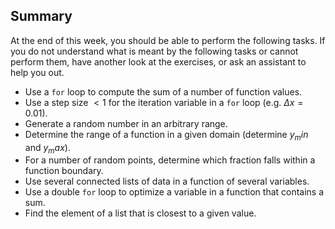 ## Summary

At the end of this week, you should be able to perform the following tasks. If you do not understand what is meant by the following tasks or cannot perform them, have another look at the exercises, or ask an assistant to help you out.

* Use a `for` loop to compute the sum of a number of function values.
* Use a step size $<1$ for the iteration variable in a `for` loop (e.g. $\Delta x=0.01$).
* Generate a random number in an arbitrary range.
* Determine the range of a function in a given domain (determine $y_min$ and $y_max$).
* For a number of random points, determine which fraction falls within a function boundary.
* Use several connected lists of data in a function of several variables.
* Use a double `for` loop to optimize a variable in a function that contains a sum.
* Find the element of a list that is closest to a given value.
